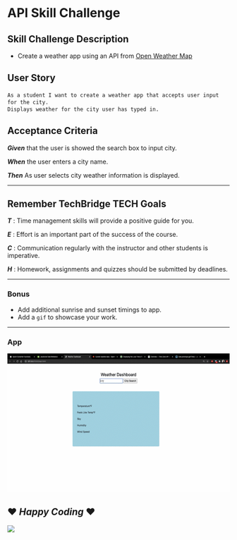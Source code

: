 # API Skill Challenge 

## Skill Challenge Description 
* Create a weather app using an API from [Open Weather Map](https://openweathermap.org/guide#how)

## User Story 
    As a student I want to create a weather app that accepts user input for the city.
    Displays weather for the city user has typed in.
    
## Acceptance Criteria 
**_Given_** that the user is showed the search box to input city.

**_When_** the user enters a city name.

**_Then_** As user selects city weather information is displayed.

---
## Remember TechBridge TECH Goals

**_T_** : Time management skills will provide a positive guide for you.

**_E_** : Effort is an important part of the success of the course.
    
**_C_** : Communication regularly with the instructor and other students is imperative.
    
**_H_** :  Homework, assignments and quizzes should be submitted by deadlines.

---
### Bonus 
* Add additional sunrise and sunset timings to app.
* Add a `gif` to showcase your work.
---
### App
![Weather App](./weather.gif)


## ❤ **_Happy Coding_** ❤
![](images/images/TechBridgeLogo.png)